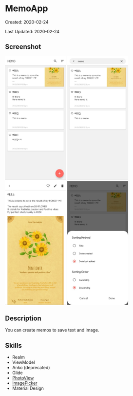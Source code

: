 # MemoApp

Created: 2020-02-24

Last Updated: 2020-02-24

## Screenshot

<img src="screenshot/MemoApp1.jpg" width="200"> <img src="screenshot/MemoApp2.jpg" width="200"> <img src="screenshot/MemoApp3.jpg" width="200"> <img src="screenshot/MemoApp4.jpg" width="200">

## Description

You can create memos to save text and image.

## Skills

* Realm
* ViewModel
* Anko (deprecated)
* Glide
* [PhotoView](https://github.com/chrisbanes/PhotoView)
* [ImagePicker](https://github.com/ParkSangGwon/TedImagePicker)
* Material Design
